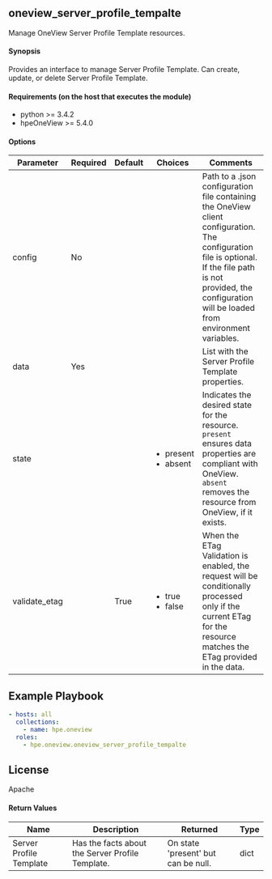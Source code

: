 ## oneview_server_profile_tempalte
Manage OneView Server Profile Template resources.

#### Synopsis
 Provides an interface to manage Server Profile Template. Can create, update, or delete Server Profile Template.

#### Requirements (on the host that executes the module)
  * python >= 3.4.2
  * hpeOneView >= 5.4.0

#### Options

| Parameter     | Required    | Default  | Choices    | Comments |
| ------------- |-------------| ---------|----------- |--------- |
| config  |   No  |  | |  Path to a .json configuration file containing the OneView client configuration. The configuration file is optional. If the file path is not provided, the configuration will be loaded from environment variables.  |
| data  |   Yes  |  | |  List with the  Server Profile Template properties.  |
| state  |   |  | <ul> <li>present</li>  <li>absent</li>  </ul> |  Indicates the desired state for the resource. `present` ensures data properties are compliant with OneView. `absent` removes the resource from OneView, if it exists. |
| validate_etag  |   |  True  | <ul> <li>true</li>  <li>false</li> </ul> |  When the ETag Validation is enabled, the request will be conditionally processed only if the current ETag for the resource matches the ETag provided in the data.  |


## Example Playbook

```yaml
- hosts: all
  collections:
    - name: hpe.oneview
  roles:
    - hpe.oneview.oneview_server_profile_tempalte
```

## License

Apache

#### Return Values

| Name          | Description  | Returned | Type       |
| ------------- |-------------| ---------|----------- |
|  Server Profile Template  | Has the facts about the Server Profile Template. |  On state 'present' but can be null. |  dict |
